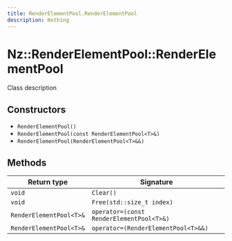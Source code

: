 ```yaml
---
title: RenderElementPool.RenderElementPool
description: Nothing
---
```


# Nz::RenderElementPool::RenderElementPool

Class description

## Constructors

- `RenderElementPool()`
- `RenderElementPool(const RenderElementPool<T>&)`
- `RenderElementPool(RenderElementPool<T>&&)`

## Methods

| Return type | Signature |
| ----------- | --------- |
| `void` | `Clear()` |
| `void` | `Free(std::size_t index)` |
| `RenderElementPool<T>&` | `operator=(const RenderElementPool<T>&)` |
| `RenderElementPool<T>&` | `operator=(RenderElementPool<T>&&)` |
